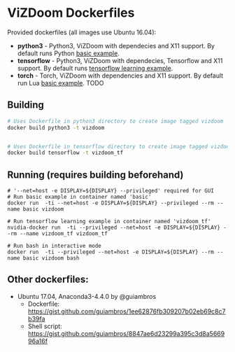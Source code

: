 # ViZDoom Dockerfiles

Provided dockerfiles (all images use Ubuntu 16.04):

* **python3** - Python3, ViZDoom with dependecies and X11 support. By default runs Python [basic example](examples/python/basic.py).
* **tensorflow** - Python3, ViZDoom with dependecies, Tensorflow and X11 support. By default runs [tensorflow learning example](examples/python/learning_tensorflow.py).
* **torch** - Torch, ViZDoom with dependencies and X11 support. By default run Lua [basic example](examples/lua/basic.py). TODO

## Building

```bash
# Uses Dockerfile in python3 directory to create image tagged vizdoom
docker build python3 -t vizdoom 


# Uses Dockerfile in tensorflow directory to create image tagged vizdoom_tf
docker build tensorflow -t vizdoom_tf 

```

## Running (requires building beforehand)

```
# '--net=host -e DISPLAY=${DISPLAY} --privileged' required for GUI
# Run basic example in container named 'basic' 
docker run  -ti --net=host -e DISPLAY=${DISPLAY} --privileged --rm --name basic vizdoom

# Run tensorflow learning example in container named 'vizdoom_tf'
nvidia-docker run  -ti --privileged --net=host -e DISPLAY=${DISPLAY} --rm --name vizdoom_tf vizdoom_tf

# Run bash in interactive mode
docker run  -ti --privileged --net=host -e DISPLAY=${DISPLAY} --rm --name basic vizdoom bash

```

## Other dockerfiles:

* Ubuntu 17.04, Anaconda3-4.4.0 by @guiambros
  * Dockerfile: https://gist.github.com/guiambros/1ee62876fb309207b02eb69c8c7b39fa 
  * Shell script: https://gist.github.com/guiambros/8847ae6d23299a395c3d8a566996a16f
